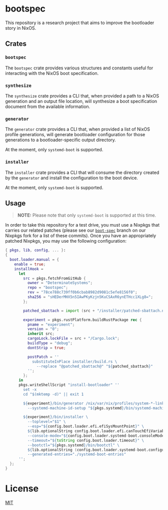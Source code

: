 # bootspec

This repository is a research project that aims to improve the bootloader story in NixOS.

## Crates

### `bootspec`

The `bootspec` crate provides various structures and constants useful for interacting with the NixOS boot specification.

### `synthesize`

The `synthesize` crate provides a CLI that, when provided a path to a NixOS generation and an output file location, will synthesize a boot specification document from the available information.

### `generator`

The `generator` crate provides a CLI that, when provided a list of NixOS profile generations, will generate bootloader configuration for those generations to a bootloader-specific output directory.

At the moment, only `systemd-boot` is supported.

### `installer`

The `installer` crate provides a CLI that will consume the directory created by the `generator` and install the configuration to the boot device.

At the moment, only `systemd-boot` is supported.

## Usage

> **NOTE:** Please note that only `systemd-boot` is supported at this time.

In order to take this repository for a test drive, you must use a Nixpkgs that carries our related patches (please see our [`boot-spec`](https://github.com/DeterminateSystems/nixpkgs/commits/boot-spec) branch on our Nixpkgs fork for a list of these commits). Once you have an appropriately patched Nixpkgs, you may use the following configuration:

```nix
{ pkgs, lib, config, ... }:
{
  boot.loader.manual = {
    enable = true;
    installHook =
      let
        src = pkgs.fetchFromGitHub {
          owner = "DeterminateSystems";
          repo = "bootspec";
          rev = "78ce788c739ff0b6cbab8982d9081c5efe8156f0";
          sha256 = "sHEDerMHX5n5IAwPKyKzjn5KuCSAxR6ynETHcc1XLg8=";
        };

        patched_sbattach = import (src + "/installer/patched-sbattach.nix") { inherit pkgs; };

        experiment = pkgs.rustPlatform.buildRustPackage rec {
          pname = "experiment";
          version = "0";
          inherit src;
          cargoLock.lockFile = src + "/Cargo.lock";
          buildType = "debug";
          dontStrip = true;

          postPatch = ''
            substituteInPlace installer/build.rs \
              --replace "@patched_sbattach@" "${patched_sbattach}"
          '';
        };
      in
      pkgs.writeShellScript "install-bootloader" ''
        set -x
        cd "$(mktemp -d)" || exit 1

        ${experiment}/bin/generator /nix/var/nix/profiles/system-*-link \
          --systemd-machine-id-setup "${pkgs.systemd}/bin/systemd-machine-id-setup"

        ${experiment}/bin/installer \
          --toplevel="$1" \
          --esp="${config.boot.loader.efi.efiSysMountPoint}" \
          ${lib.optionalString config.boot.loader.efi.canTouchEfiVariables "--touch-efi-vars"} \
          --console-mode="${config.boot.loader.systemd-boot.consoleMode}" \
          --timeout="${toString config.boot.loader.timeout}" \
          --bootctl="${pkgs.systemd}/bin/bootctl" \
          ${lib.optionalString (config.boot.loader.systemd-boot.configurationLimit != null) ''--configuration-limit="${toString config.boot.loader.systemd-boot.configurationLimit}"''} \
          --generated-entries="./systemd-boot-entries"
      '';
  };
}
```

# License

[MIT](./LICENSE)

